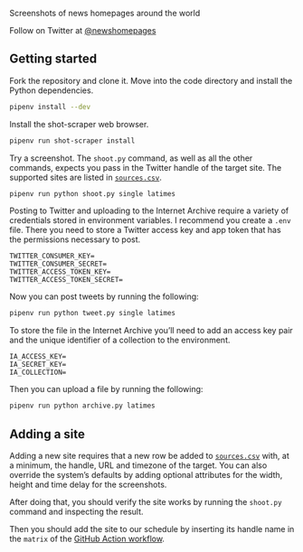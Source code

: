 Screenshots of news homepages around the world

Follow on Twitter at [@newshomepages](https://twitter.com/newshomepages)

## Getting started

Fork the repository and clone it. Move into the code directory and install the Python dependencies.

```bash
pipenv install --dev
```

Install the shot-scraper web browser.

```bash
pipenv run shot-scraper install
```

Try a screenshot. The `shoot.py` command, as well as all the other commands, expects you pass in the Twitter handle of the target site. The supported sites are listed in [`sources.csv`](./sources.csv).

```bash
pipenv run python shoot.py single latimes
```

Posting to Twitter and uploading to the Internet Archive require a variety of credentials stored in environment variables. I recommend you create a `.env` file. There you need to store a Twitter access key and app token that has the permissions necessary to post.

```
TWITTER_CONSUMER_KEY=
TWITTER_CONSUMER_SECRET=
TWITTER_ACCESS_TOKEN_KEY=
TWITTER_ACCESS_TOKEN_SECRET=
```

Now you can post tweets by running the following:

```bash
pipenv run python tweet.py single latimes
```

To store the file in the Internet Archive you’ll need to add an access key pair and the unique identifier of a collection to the environment.

```
IA_ACCESS_KEY=
IA_SECRET_KEY=
IA_COLLECTION=
```

Then you can upload a file by running the following:

```bash
pipenv run python archive.py latimes
```

## Adding a site

Adding a new site requires that a new row be added to [`sources.csv`](./sources.csv) with, at a minimum, the handle, URL and timezone of the target. You can also override the system’s defaults by adding optional attributes for the width, height and time delay for the screenshots.

After doing that, you should verify the site works by running the `shoot.py` command and inspecting the result.

Then you should add the site to our schedule by inserting its handle name in the `matrix` of the [GitHub Action workflow](https://github.com/palewire/news-homepages/blob/main/.github/workflows/socal.yml#L15).
